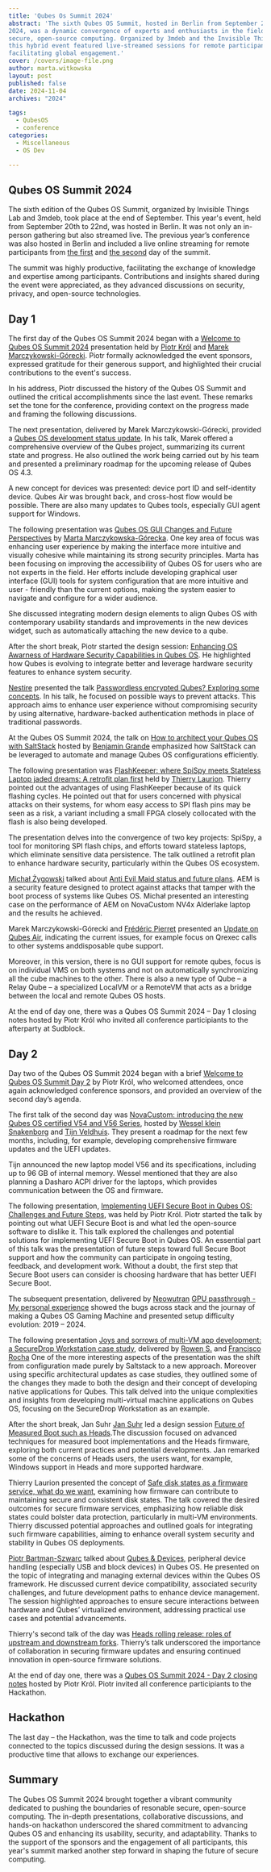 ```yaml
---
title: 'Qubes Os Summit 2024'
abstract: 'The sixth Qubes OS Summit, hosted in Berlin from September 20–22, 
2024, was a dynamic convergence of experts and enthusiasts in the field of 
secure, open-source computing. Organized by 3mdeb and the Invisible Things Lab,
this hybrid event featured live-streamed sessions for remote participants, 
facilitating global engagement.'
cover: /covers/image-file.png
author: marta.witkowska
layout: post
published: false
date: 2024-11-04
archives: "2024"

tags:
  - QubesOS
  - conference
categories:
  - Miscellaneous
  - OS Dev

---
```


## Qubes OS Summit 2024

The sixth edition of the Qubes OS Summit, organized by Invisible Things Lab and
3mdeb, took place at the end of September. This year's event, held from
September 20th to 22nd, was hosted in Berlin. It was not only an in-person
gathering but also streamed live. The previous year’s conference was also hosted
in Berlin and included a live online streaming for remote participants from
[the first](https://www.youtube.com/watch?v=_UxndcxIngw&t=2s) and
[the second](https://www.youtube.com/watch?v=xo2BVTn7ohs&t=3s) day of the
summit.

The summit was highly productive, facilitating the exchange of 
knowledge and expertise among participants. Contributions and insights shared
during the event were appreciated, as they advanced discussions on
security, privacy, and open-source technologies.

## Day 1

The first day of the Qubes OS Summit 2024 began with a
[Welcome to Qubes OS Summit 2024](https://www.youtube.com/watch?v=lJFxtdan9qY)
presentation held by [Piotr Król](https://www.linkedin.com/in/krolpiotr/) and
[Marek Marczykowski-Górecki](https://github.com/marmarek).
Piotr formally acknowledged the event sponsors, expressed gratitude for their
generous support, and highlighted their crucial contributions to the event's
success.

In his address, Piotr discussed the history of the Qubes OS Summit and outlined
the critical accomplishments since the last event. These remarks set the tone
for the conference, providing context on the progress made and framing the
following discussions.

The next presentation, delivered by Marek Marczykowski-Górecki, provided a
[Qubes OS development status update](https://www.youtube.com/watch?v=5j7P7E0uq0s).
In his talk, Marek offered a comprehensive overview of the Qubes project,
summarizing its current state and progress. He also outlined the work being
carried out by his team and presented a preliminary roadmap for the upcoming
release of Qubes OS 4.3.

A new concept for devices was presented: device port ID and self-identity
device. Qubes Air was brought back, and cross-host flow would be possible. There
are also many updates to Qubes tools, especially GUI agent support for Windows.

The following presentation was
[Qubes OS GUI Changes and Future Perspectives](https://www.youtube.com/watch?v=5j7P7E0uq0s)
by [Marta Marczykowska-Górecka](https://github.com/marmarta). One key area of 
focus was enhancing user experience by making the interface more intuitive and
visually cohesive while maintaining its strong security principles. Marta has
been focusing on improving the accessibility of Qubes OS for users who are not
experts in the field. Her efforts include developing graphical user interface
(GUI) tools for system configuration that are more intuitive and user - friendly
than the current options, making the system easier to navigate and configure for
a wider audience.

She discussed integrating modern design elements to align Qubes OS with
contemporary usability standards and improvements in the new devices widget,
such as automatically attaching the new device to a qube.

After the short break, Piotr started the design session:
[Enhancing OS Awarness of Hardware Security Capabilities in Qubes OS](https://www.youtube.com/watch?v=tT9ss8gQYm8&t=5s).
He highlighted how Qubes is evolving to integrate better and leverage hardware
security features to enhance system security.

[Nestire](https://github.com/nestire) presented the talk
[Passwordless encrypted Qubes? Exploring some concepts](https://www.youtube.com/watch?v=GUOnBapSLRE&t=5s).
In his talk, he focused on possible ways to prevent attacks. This approach aims
to enhance user experience without compromising security by using
alternative, hardware-backed authentication methods in place of traditional
passwords.

At the Qubes OS Summit 2024, the talk on
[How to architect your Qubes OS with SaltStack](https://www.youtube.com/watch?v=GUOnBapSLRE&t=5s)
hosted by [Benjamin Grande](https://github.com/ben-grande) emphasized how
SaltStack can be leveraged to automate and manage Qubes OS configurations
efficiently.

The following presentation was
[FlashKeeper: where SpiSpy meets Stateless Laptop jaded dreams: A retrofit plan first](https://www.youtube.com/watch?v=DxFceGi6C0k) held by [Thierry Laurion](https://github.com/tlaurion). Thierry
pointed out the advantages of using FlashKeeper because of its quick flashing 
cycles. He pointed out that for users concerned with physical attacks on their 
systems, for whom easy access to SPI flash pins may be seen as a risk, a 
variant including a small FPGA closely collocated with the flash is also being 
developed.

The presentation delves into the convergence of two key projects: SpiSpy, a tool
for monitoring SPI flash chips, and efforts toward stateless laptops, which
eliminate sensitive data persistence. The talk outlined a retrofit plan to
enhance hardware security, particularly within the Qubes OS ecosystem.

[Michał Żygowski](https://github.com/miczyg1)
talked about [Anti Evil Maid status and future plans](https://www.youtube.com/watch?v=5ieNhbLLTIU).
AEM is a security feature designed to protect against attacks that tamper with the
boot process of systems like Qubes OS. Michał presented an interesting case on
the performance of AEM on NovaCustom NV4x Alderlake laptop and the results he
achieved.

Marek Marczykowski-Górecki and [Frédéric Pierret](https://github.com/fepitre)
presented an [Update on Qubes Air](https://www.youtube.com/watch?v=V4flhwEITr4),
indicating the current issues, for example focus on Qrexec calls to other
systems anddisposable qube support.

Moreover, in this version, there is no GUI support for remote qubes, focus is on
individual VMS on both systems and not on automatically synchronizing all the
cube machines to the other. There is also a new type of Qube – a Relay Qube – a
specialized LocalVM or a RemoteVM that acts as a bridge between the local and
remote Qubes OS hosts.

At the end of day one, there was a Qubes OS Summit 2024 – Day 1 closing notes
hosted by Piotr Król who invited all conference participiants to the afterparty
at Sudblock.

## Day 2

Day two of the Qubes OS Summit 2024 began with a brief
[Welcome to Qubes OS Summit Day 2](https://www.youtube.com/watch?v=9AkBeBwxdA0)
by Piotr Król, who welcomed attendees, once again acknowledged
conference sponsors, and provided an overview of the second day’s agenda.

The first talk of the second day was
[NovaCustom: introducing the new Qubes OS certified V54 and V56 Series](https://www.youtube.com/watch?v=RV-1IR_d1Gg),
hosted by [Wessel klein Snakenborg](https://github.com/wessel-novacustom) and 
[Tijn Veldhuis](https://www.linkedin.com/in/tijn-veldhuis-955a0013a). 
They present a roadmap for the next few months, including, for example, 
developing comprehensive firmware updates and the UEFI updates.

Tijn announced the new laptop model V56 and its specifications, including up to
96 GB of internal memory. Wessel mentioned that they are also planning a Dasharo
ACPI driver for the laptops, which provides communication between the OS and
firmware.

The following presentation,
[Implementing UEFI Secure Boot in Qubes OS: Challenges and Future Steps](https://www.youtube.com/watch?v=ZcF_RN04oq8),
was held by Piotr Król. Piotr started the talk by pointing out what UEFI Secure
Boot is and what led the open-source software to dislike it. This talk explored
the challenges and potential solutions for implementing UEFI Secure Boot in
Qubes OS. An essential part of this talk was the presentation of future steps
toward full Secure Boot support and how the community can participate in ongoing
testing, feedback, and development work. Without a doubt, the first step that
Secure Boot users can consider is choosing hardware that has better UEFI Secure
Boot.

The subsequent presentation, delivered by [Neowutran](https://github.com/neowutran)
[GPU passthrough - My personal experience](https://www.youtube.com/watch?v=_OTwWvlDcgg)
showed the bugs across stack and the journay of making a Qubes OS Gaming Machine
and presented setup difficulty evolution: 2019 – 2024.

The following presentation
[Joys and sorrows of multi-VM app development: a SecureDrop Workstation case study](https://www.youtube.com/watch?v=GIZTeJU0iBY&t=10s), delivered by [Rowen S.](https://freedom.press/people/rowen-s) and [Francisco Rocha](https://freedom.press/people/francisco-rocha/) One of the more interesting aspects of
the presentation was the shift from configuration made purely by Saltstack to
a new approach. Moreover using specific architectural updates as case studies,
they outlined some of the changes they made to both the design and their concept
of developing native applications for Qubes. This talk delved into the unique
complexities and insights from developing multi-virtual machine applications on
Qubes OS, focusing on the SecureDrop Workstation as an example.

After the short break, Jan Suhr [Jan Suhr](https://www.linkedin.com/in/jansuhr1/) led a design session
[Future of Measured Boot such as Heads](https://www.youtube.com/watch?v=ZPeidhgNBtg&list=PLuISieMwVBpL5S7kPUHKenoFj_YJ8Y0_d&index=6s).The discussion focused on advanced techniques for measured
boot implementations and the Heads firmware, exploring both current practices
and potential developments. Jan remarked some of the concerns of Heads users,
the users want, for example, Windows support in Heads and more supported
hardware.

Thierry Laurion presented the concept of
[Safe disk states as a firmware service, what do we want](https://www.youtube.com/watch?v=It13u9UASs4&list=PLuISieMwVBpL5S7kPUHKenoFj_YJ8Y0_d&index=7),
examining how firmware can contribute to maintaining secure and consistent disk
states. The talk covered the desired outcomes for secure firmware services,
emphasizing how reliable disk states could bolster data protection, particularly
in multi-VM environments. Thierry discussed potential approaches and outlined
goals for integrating such firmware capabilities, aiming to enhance overall
system security and stability in Qubes OS deployments.

[Piotr Bartman-Szwarc](https://github.com/piotrbartman)
 talked about 
[Qubes & Devices](https://www.youtube.com/watch?v=zQzZUf9Kzjs&list=PLuISieMwVBpL5S7kPUHKenoFj_YJ8Y0_d&index=8),
peripheral device handling (especially USB and block devices) in Qubes OS. He
presented on the topic of integrating and managing external devices within the
Qubes OS framework. He discussed current device compatibility, associated
security challenges, and future development paths to enhance device management.
The session highlighted approaches to ensure secure interactions between
hardware and Qubes’ virtualized environment, addressing practical use cases and
potential advancements.

Thierry's second talk of the day was
[Heads rolling release: roles of upstream and downstream forks](https://www.youtube.com/watch?v=mAb_kHrF6SQ&list=PLuISieMwVBpL5S7kPUHKenoFj_YJ8Y0_d&index=9).
Thierry’s talk underscored the
importance of collaboration in securing firmware updates and ensuring continued
innovation in open-source firmware solutions.

At the end of day one, there was a
[Qubes OS Summit 2024 - Day 2 closing notes](https://www.youtube.com/watch?v=5P1dCUNbDm8&list=PLuISieMwVBpL5S7kPUHKenoFj_YJ8Y0_d&index=10)
hosted by Piotr Król. Piotr invited all conference participiants to
the Hackathon.

## Hackathon

The last day – the Hackathon, was the time to talk and code projects connected
to the topics discussed during the design sessions. It was a productive time
that allows to exchange our experiences.

## Summary

The Qubes OS Summit 2024 brought together a vibrant community dedicated to
pushing the boundaries of resonable secure, open-source computing. The in-depth
presentations, collaborative discussions, and hands-on hackathon underscored the
shared commitment to advancing Qubes OS and enhancing its usability, security,
and adaptability. Thanks to the support of the sponsors and the engagement of
all participants, this year's summit marked another step forward in shaping the
future of secure computing.
